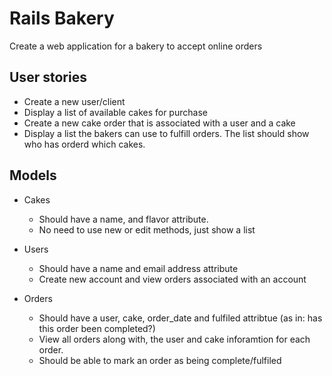 # Rails Bakery

Create a web application for a bakery to accept online orders

## User stories
* Create a new user/client
* Display a list of available cakes for purchase
* Create a new cake order that is associated with a user and a cake
* Display a list the bakers can use to fulfill orders. The list should show who has orderd which cakes.


## Models
* Cakes
   * Should have a name, and flavor attribute.
   * No need to use new or edit methods, just show a list

* Users
   * Should have a name and email address attribute
   * Create new account and view orders associated with an account
* Orders
   * Should have a user, cake, order_date and fulfiled attribtue (as in: has this order been completed?)
   * View all orders along with, the user and cake inforamtion for each order.
   * Should be able to mark an order as being complete/fulfiled

